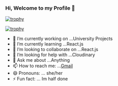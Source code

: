 ### Hi, Welcome to my Profile 👋

[![trophy](https://github-profile-trophy.vercel.app/?username=ryo-ma)](https://github.com/ryo-ma/github-profile-trophy)


[![trophy](https://github-profile-trophy.vercel.app/?username=ryo-ma)](https://github-profile-trophy.vercel.app/?username=ryo-ma&title=Followers)

- 🔭 I’m currently working on ...University Projects
- 🌱 I’m currently learning ...React.js
- 👯 I’m looking to collaborate on ...React.js
- 🤔 I’m looking for help with ...Cloudinary
- 💬 Ask me about ...Anything
- 📫 How to reach me: ...[Gmail](http://ddjayawickrama@gmail.com)
- 😄 Pronouns: ... she/her
- ⚡ Fun fact: ... Im half done

